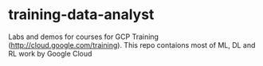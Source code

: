 # training-data-analyst
Labs and demos for courses for GCP Training (http://cloud.google.com/training).
This repo contaions most of ML, DL and RL work by Google Cloud
